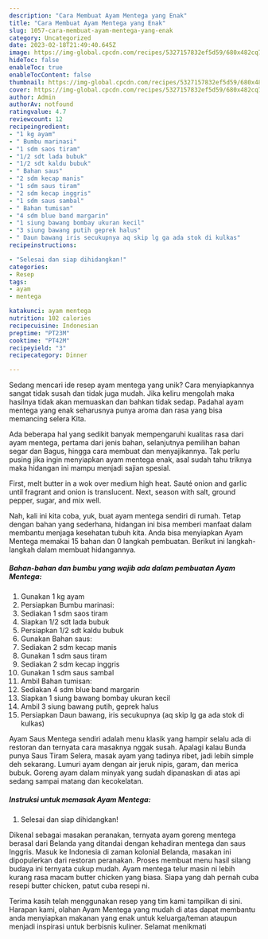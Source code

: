 ```yaml
---
description: "Cara Membuat Ayam Mentega yang Enak"
title: "Cara Membuat Ayam Mentega yang Enak"
slug: 1057-cara-membuat-ayam-mentega-yang-enak
category: Uncategorized
date: 2023-02-18T21:49:40.645Z
image: https://img-global.cpcdn.com/recipes/5327157832ef5d59/680x482cq70/ayam-mentega-foto-resep-utama.jpg
hideToc: false
enableToc: true
enableTocContent: false
thumbnail: https://img-global.cpcdn.com/recipes/5327157832ef5d59/680x482cq70/ayam-mentega-foto-resep-utama.jpg
cover: https://img-global.cpcdn.com/recipes/5327157832ef5d59/680x482cq70/ayam-mentega-foto-resep-utama.jpg
author: Admin
authorAv: notfound
ratingvalue: 4.7
reviewcount: 12
recipeingredient:
- "1 kg ayam"
- " Bumbu marinasi"
- "1 sdm saos tiram"
- "1/2 sdt lada bubuk"
- "1/2 sdt kaldu bubuk"
- " Bahan saus"
- "2 sdm kecap manis"
- "1 sdm saus tiram"
- "2 sdm kecap inggris"
- "1 sdm saus sambal"
- " Bahan tumisan"
- "4 sdm blue band margarin"
- "1 siung bawang bombay ukuran kecil"
- "3 siung bawang putih geprek halus"
- " Daun bawang iris secukupnya aq skip lg ga ada stok di kulkas"
recipeinstructions:

- "Selesai dan siap dihidangkan!"
categories:
- Resep
tags:
- ayam
- mentega

katakunci: ayam mentega 
nutrition: 102 calories
recipecuisine: Indonesian
preptime: "PT23M"
cooktime: "PT42M"
recipeyield: "3"
recipecategory: Dinner

---
```





Sedang mencari ide resep ayam mentega yang unik? Cara menyiapkannya sangat tidak susah dan tidak juga mudah. Jika keliru mengolah maka hasilnya tidak akan memuaskan dan bahkan tidak sedap. Padahal ayam mentega yang enak seharusnya punya aroma dan rasa yang bisa memancing selera Kita.





Ada beberapa hal yang sedikit banyak mempengaruhi kualitas rasa dari ayam mentega, pertama dari jenis bahan, selanjutnya pemilihan bahan segar dan Bagus, hingga cara membuat dan menyajikannya. Tak perlu pusing jika ingin menyiapkan ayam mentega enak,      asal sudah tahu triknya maka hidangan ini mampu menjadi sajian spesial.














First, melt butter in a wok over medium high heat. Sauté onion and garlic until fragrant and onion is translucent. Next, season with salt, ground pepper, sugar, and mix well.






Nah, kali ini kita coba, yuk, buat ayam mentega sendiri di rumah. Tetap dengan bahan yang sederhana, hidangan ini bisa memberi manfaat dalam membantu menjaga kesehatan tubuh kita. Anda bisa menyiapkan Ayam Mentega memakai 15 bahan dan 0 langkah pembuatan. Berikut ini langkah-langkah dalam membuat hidangannya.

<!--inarticleads1-->

##### Bahan-bahan dan bumbu yang wajib ada dalam pembuatan Ayam Mentega:

1. Gunakan 1 kg ayam
1. Persiapkan  Bumbu marinasi:
1. Sediakan 1 sdm saos tiram
1. Siapkan 1/2 sdt lada bubuk
1. Persiapkan 1/2 sdt kaldu bubuk
1. Gunakan  Bahan saus:
1. Sediakan 2 sdm kecap manis
1. Gunakan 1 sdm saus tiram
1. Sediakan 2 sdm kecap inggris
1. Gunakan 1 sdm saus sambal
1. Ambil  Bahan tumisan:
1. Sediakan 4 sdm blue band margarin
1. Siapkan 1 siung bawang bombay ukuran kecil
1. Ambil 3 siung bawang putih, geprek halus
1. Persiapkan  Daun bawang, iris secukupnya (aq skip lg ga ada stok di kulkas)


Ayam Saus Mentega sendiri adalah menu klasik yang hampir selalu ada di restoran dan ternyata cara masaknya nggak susah. Apalagi kalau Bunda punya Saus Tiram Selera, masak ayam yang tadinya ribet, jadi lebih simple deh sekarang. Lumuri ayam dengan air jeruk nipis, garam, dan merica bubuk. Goreng ayam dalam minyak yang sudah dipanaskan di atas api sedang sampai matang dan kecokelatan. 

<!--inarticleads2-->

##### Instruksi untuk memasak Ayam Mentega:


1. Selesai dan siap dihidangkan!

Dikenal sebagai masakan peranakan, ternyata ayam goreng mentega berasal dari Belanda yang ditandai dengan kehadiran mentega dan saus Inggris. Masuk ke Indonesia di zaman kolonial Belanda, masakan ini dipopulerkan dari restoran peranakan. Proses membuat menu hasil silang budaya ini ternyata cukup mudah. Ayam mentega telur masin ni lebih kurang rasa macam butter chicken yang biasa. Siapa yang dah pernah cuba resepi butter chicken, patut cuba resepi ni. 

Terima kasih telah menggunakan resep yang tim kami tampilkan di sini. Harapan kami, olahan Ayam Mentega yang mudah di atas dapat membantu anda menyiapkan makanan yang enak untuk keluarga/teman ataupun menjadi inspirasi untuk berbisnis kuliner. Selamat menikmati
